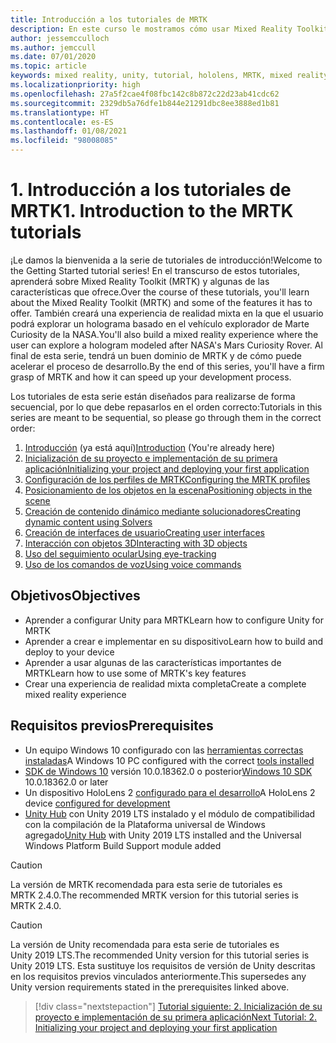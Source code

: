 ```yaml
---
title: Introducción a los tutoriales de MRTK
description: En este curso le mostramos cómo usar Mixed Reality Toolkit (MRTK) para crear una aplicación de realidad mixta desde cero.
author: jessemcculloch
ms.author: jemccull
ms.date: 07/01/2020
ms.topic: article
keywords: mixed reality, unity, tutorial, hololens, MRTK, mixed reality toolkit, solvers, eye-tracking, voice commands
ms.localizationpriority: high
ms.openlocfilehash: 27a5f2cae4f08fbc142c8b872c22d23ab41cdc62
ms.sourcegitcommit: 2329db5a76dfe1b844e21291dbc8ee3888ed1b81
ms.translationtype: HT
ms.contentlocale: es-ES
ms.lasthandoff: 01/08/2021
ms.locfileid: "98008085"
---
```

# <a name="1-introduction-to-the-mrtk-tutorials"></a><span data-ttu-id="b18ce-104">1. Introducción a los tutoriales de MRTK</span><span class="sxs-lookup"><span data-stu-id="b18ce-104">1. Introduction to the MRTK tutorials</span></span>

<span data-ttu-id="b18ce-105">¡Le damos la bienvenida a la serie de tutoriales de introducción!</span><span class="sxs-lookup"><span data-stu-id="b18ce-105">Welcome to the Getting Started tutorial series!</span></span> <span data-ttu-id="b18ce-106">En el transcurso de estos tutoriales, aprenderá sobre Mixed Reality Toolkit (MRTK) y algunas de las características que ofrece.</span><span class="sxs-lookup"><span data-stu-id="b18ce-106">Over the course of these tutorials, you'll learn about the Mixed Reality Toolkit (MRTK) and some of the features it has to offer.</span></span> <span data-ttu-id="b18ce-107">También creará una experiencia de realidad mixta en la que el usuario podrá explorar un holograma basado en el vehículo explorador de Marte Curiosity de la NASA.</span><span class="sxs-lookup"><span data-stu-id="b18ce-107">You'll also build a mixed reality experience where the user can explore a hologram modeled after NASA's Mars Curiosity Rover.</span></span> <span data-ttu-id="b18ce-108">Al final de esta serie, tendrá un buen dominio de MRTK y de cómo puede acelerar el proceso de desarrollo.</span><span class="sxs-lookup"><span data-stu-id="b18ce-108">By the end of this series, you'll have a firm grasp of MRTK and how it can speed up your development process.</span></span>

<span data-ttu-id="b18ce-109">Los tutoriales de esta serie están diseñados para realizarse de forma secuencial, por lo que debe repasarlos en el orden correcto:</span><span class="sxs-lookup"><span data-stu-id="b18ce-109">Tutorials in this series are meant to be sequential, so please go through them in the correct order:</span></span>

1. <span data-ttu-id="b18ce-110">[Introducción](mr-learning-base-01.md) (ya está aquí)</span><span class="sxs-lookup"><span data-stu-id="b18ce-110">[Introduction](mr-learning-base-01.md) (You're already here)</span></span>
2. [<span data-ttu-id="b18ce-111">Inicialización de su proyecto e implementación de su primera aplicación</span><span class="sxs-lookup"><span data-stu-id="b18ce-111">Initializing your project and deploying your first application</span></span>](mr-learning-base-02.md)
3. [<span data-ttu-id="b18ce-112">Configuración de los perfiles de MRTK</span><span class="sxs-lookup"><span data-stu-id="b18ce-112">Configuring the MRTK profiles</span></span>](mr-learning-base-03.md)
4. [<span data-ttu-id="b18ce-113">Posicionamiento de los objetos en la escena</span><span class="sxs-lookup"><span data-stu-id="b18ce-113">Positioning objects in the scene</span></span>](mr-learning-base-04.md)
5. [<span data-ttu-id="b18ce-114">Creación de contenido dinámico mediante solucionadores</span><span class="sxs-lookup"><span data-stu-id="b18ce-114">Creating dynamic content using Solvers</span></span>](mr-learning-base-05.md)
6. [<span data-ttu-id="b18ce-115">Creación de interfaces de usuario</span><span class="sxs-lookup"><span data-stu-id="b18ce-115">Creating user interfaces</span></span>](mr-learning-base-06.md)
7. [<span data-ttu-id="b18ce-116">Interacción con objetos 3D</span><span class="sxs-lookup"><span data-stu-id="b18ce-116">Interacting with 3D objects</span></span>](mr-learning-base-07.md)
8. [<span data-ttu-id="b18ce-117">Uso del seguimiento ocular</span><span class="sxs-lookup"><span data-stu-id="b18ce-117">Using eye-tracking</span></span>](mr-learning-base-08.md)
9. [<span data-ttu-id="b18ce-118">Uso de los comandos de voz</span><span class="sxs-lookup"><span data-stu-id="b18ce-118">Using voice commands</span></span>](mr-learning-base-09.md)

## <a name="objectives"></a><span data-ttu-id="b18ce-119">Objetivos</span><span class="sxs-lookup"><span data-stu-id="b18ce-119">Objectives</span></span>

* <span data-ttu-id="b18ce-120">Aprender a configurar Unity para MRTK</span><span class="sxs-lookup"><span data-stu-id="b18ce-120">Learn how to configure Unity for MRTK</span></span>
* <span data-ttu-id="b18ce-121">Aprender a crear e implementar en su dispositivo</span><span class="sxs-lookup"><span data-stu-id="b18ce-121">Learn how to build and deploy to your device</span></span>
* <span data-ttu-id="b18ce-122">Aprender a usar algunas de las características importantes de MRTK</span><span class="sxs-lookup"><span data-stu-id="b18ce-122">Learn how to use some of MRTK's key features</span></span>
* <span data-ttu-id="b18ce-123">Crear una experiencia de realidad mixta completa</span><span class="sxs-lookup"><span data-stu-id="b18ce-123">Create a complete mixed reality experience</span></span>

## <a name="prerequisites"></a><span data-ttu-id="b18ce-124">Requisitos previos</span><span class="sxs-lookup"><span data-stu-id="b18ce-124">Prerequisites</span></span>

* <span data-ttu-id="b18ce-125">Un equipo Windows 10 configurado con las [herramientas correctas instaladas](../../install-the-tools.md)</span><span class="sxs-lookup"><span data-stu-id="b18ce-125">A Windows 10 PC configured with the correct [tools installed](../../install-the-tools.md)</span></span>
* <span data-ttu-id="b18ce-126">[SDK de Windows 10](https://developer.microsoft.com/windows/downloads/windows-10-sdk/) versión 10.0.18362.0 o posterior</span><span class="sxs-lookup"><span data-stu-id="b18ce-126">[Windows 10 SDK](https://developer.microsoft.com/windows/downloads/windows-10-sdk/) 10.0.18362.0 or later</span></span>
* <span data-ttu-id="b18ce-127">Un dispositivo HoloLens 2 [configurado para el desarrollo](../../platform-capabilities-and-apis/using-visual-studio.md#enabling-developer-mode)</span><span class="sxs-lookup"><span data-stu-id="b18ce-127">A HoloLens 2 device [configured for development](../../platform-capabilities-and-apis/using-visual-studio.md#enabling-developer-mode)</span></span>
* <span data-ttu-id="b18ce-128"><a href="https://docs.unity3d.com/Manual/GettingStartedInstallingHub.html" target="_blank">Unity Hub</a> con Unity 2019 LTS instalado y el módulo de compatibilidad con la compilación de la Plataforma universal de Windows agregado</span><span class="sxs-lookup"><span data-stu-id="b18ce-128"><a href="https://docs.unity3d.com/Manual/GettingStartedInstallingHub.html" target="_blank">Unity Hub</a> with Unity 2019 LTS installed and the Universal Windows Platform Build Support module added</span></span>

> [!CAUTION]
> <span data-ttu-id="b18ce-129">La versión de MRTK recomendada para esta serie de tutoriales es MRTK 2.4.0.</span><span class="sxs-lookup"><span data-stu-id="b18ce-129">The recommended MRTK version for this tutorial series is MRTK 2.4.0.</span></span>

> [!CAUTION]
> <span data-ttu-id="b18ce-130">La versión de Unity recomendada para esta serie de tutoriales es Unity 2019 LTS.</span><span class="sxs-lookup"><span data-stu-id="b18ce-130">The recommended Unity version for this tutorial series is Unity 2019 LTS.</span></span> <span data-ttu-id="b18ce-131">Esta sustituye los requisitos de versión de Unity descritas en los requisitos previos vinculados anteriormente.</span><span class="sxs-lookup"><span data-stu-id="b18ce-131">This supersedes any Unity version requirements stated in the prerequisites linked above.</span></span>

> [!div class="nextstepaction"]
> [<span data-ttu-id="b18ce-132">Tutorial siguiente: 2. Inicialización de su proyecto e implementación de su primera aplicación</span><span class="sxs-lookup"><span data-stu-id="b18ce-132">Next Tutorial: 2. Initializing your project and deploying your first application</span></span>](mr-learning-base-02.md)

